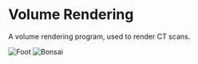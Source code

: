 Volume Rendering
===============

A volume rendering program, used to render CT scans.

![Foot](../images/foot.png)
![Bonsai](../images/bonsai.png)
